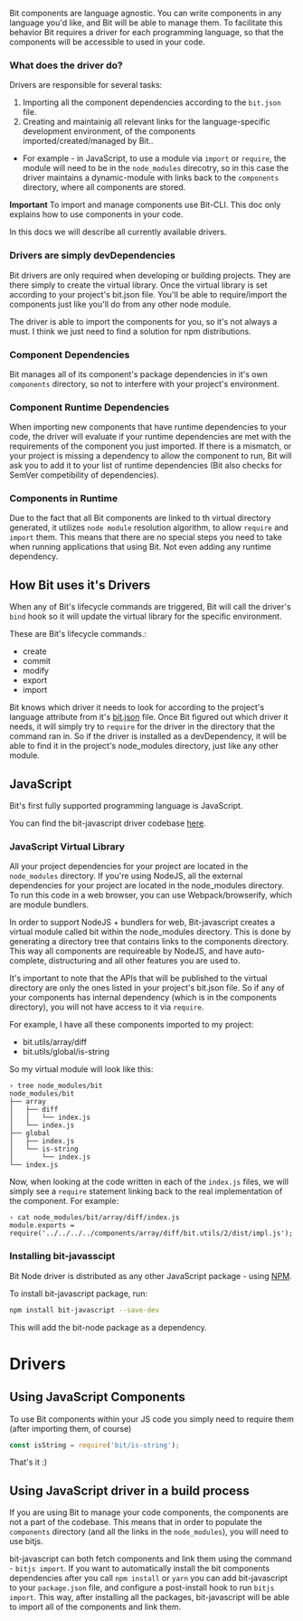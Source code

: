 
Bit components are language agnostic. You can write components in any language you'd like, and Bit will be able to manage them. To facilitate this behavior Bit requires a driver for each programming language, so that the components will be accessible to used in your code.

### What does the driver do?

Drivers are responsible for several tasks:

1. Importing all the component dependencies according to the `bit.json` file.
2. Creating and maintainig all relevant links for the language-specific development environment, of the components imported/created/managed by Bit..
  * For example - in JavaScript, to use a module via `import` or `require`, the module will need to be in the `node_modules` direcotry, so in this case the driver maintains a dynamic-module with links back to the `components` directory, where all components are stored.

**Important** To import and manage components use Bit-CLI. This doc only explains how to use components in your code.

In this docs we will describe all currently available drivers.

### Drivers are simply devDependencies

Bit drivers are only required when developing or building projects. They are there simply to create the virtual library. Once the virtual library is set according to your project's bit.json file. You'll be able to require/import the components just like you'll do from any other node module.

The driver is able to import the components for you, so it's not always a must.
I think we just need to find a solution for npm distributions.

### Component Dependencies

Bit manages all of its component's package dependencies in it's own `components` directory, so not to interfere with your project's environment.

### Component Runtime Dependencies

When importing new components that have runtime dependencies to your code, the driver will evaluate if your runtime dependencies are met with the requirements of the component you just imported. If there is a mismatch, or your project is missing a dependency to allow the component to run, Bit will ask you to add it to your list of runtime dependencies (Bit also checks for SemVer competibility of dependencies).

### Components in Runtime

Due to the fact that all Bit components are linked to th virtual directory generated, it utilizes `node module` resolution algorithm, to allow `require` and `import` them. This means that there are no special steps you need to take when running applications that using Bit. Not even adding any runtime dependency.

## How Bit uses it's Drivers

When any of Bit's lifecycle commands are triggered, Bit will call the driver's `bind` hook so it will update the virtual library for the specific environment.

These are Bit's lifecycle commands.:

* create
* commit
* modify
* export
* import

Bit knows which driver it needs to look for according to the project's language attribute from it's [bit.json](configuring-bit.mdl#bitjson) file. Once Bit figured out which driver it needs, it will simply try to `require` for the driver in the directory that the command ran in. So if the driver is installed as a devDependency, it will be able to find it in the project's node_modules directory, just like any other module.

## JavaScript

Bit's first fully supported programming language is JavaScript.

You can find the bit-javascript driver codebase [here](https://github.com/teambit/bit-js).

### JavaScript Virtual Library

All your project dependencies for your project are located in the `node_modules` directory. If you're using NodeJS, all the external dependencies for your project are located in the node_modules directory. To run this code in a web browser, you can use Webpack/browserify, which are module bundlers.

In order to support NodeJS + bundlers for web, Bit-javascript creates a virtual module called bit within the node_modules directory. This is done by generating a directory tree that contains links to the components directory. This way all components are requireable by NodeJS, and have auto-complete, distructuring and all other features you are used to.

It's important to note that the APIs that will be published to the virtual directory are only the ones listed in your project's bit.json file. So if any of your components has internal dependency (which is in the components directory), you will not have access to it via `require`.

For example, I have all these components imported to my project:

* bit.utils/array/diff
* bit.utils/global/is-string

So my virtual module will look like this:

```
› tree node_modules/bit
node_modules/bit
├── array
│   ├── diff
│   │   └── index.js
│   └── index.js
├── global
│   ├── index.js
│   └── is-string
│       └── index.js
└── index.js
```

Now, when looking at the code written in each of the `index.js` files, we will simply see a `require` statement linking back to the real implementation of the component. For example:

```
› cat node_modules/bit/array/diff/index.js
module.exports = require('../../../../components/array/diff/bit.utils/2/dist/impl.js');
```

### Installing bit-javasscipt

Bit Node driver is distributed as any other JavaScript package - using [NPM](https://www.npmjs.com/package/bit-node).

To install bit-javascript package, run:

```sh
npm install bit-javascript --save-dev
```

This will add the bit-node package as a dependency.

# Drivers

## Using JavaScript Components

To use Bit components within your JS code you simply need to require them (after importing them, of course)

```js
const isString = require('bit/is-string');
```

That's it :)

## Using JavaScript driver in a build process

If you are using Bit to manage your code components, the components are not a part of the codebase. This means that in order to populate the `components` directory (and all the links in the `node_modules`), you will need to use bitjs.

bit-javascript can both fetch components and link them using the command - `bitjs import`. If you want to automatically install the bit components dependencies after you call `npm install` or `yarn` you can add bit-javascript to your `package.json` file, and configure a post-install hook to run `bitjs import`. This way, after installing all the packages, bit-javascript will be able to import all of the components and link them.
